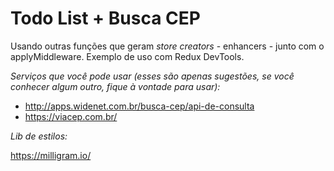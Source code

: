 # Todo List + Busca CEP

Usando outras funções que geram _store creators_ - enhancers - junto com o applyMiddleware.
Exemplo de uso com Redux DevTools.

*Serviços que você pode usar (esses são apenas sugestões, se você conhecer algum outro, fique à vontade para usar):*

- http://apps.widenet.com.br/busca-cep/api-de-consulta
- https://viacep.com.br/

*Lib de estilos:*

https://milligram.io/
